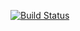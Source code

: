 [![Build Status](https://travis-ci.org/felipe-scherer/uniritter-node-2016.svg?branch=master)](https://travis-ci.org/felipe-scherer/uniritter-node-2016)